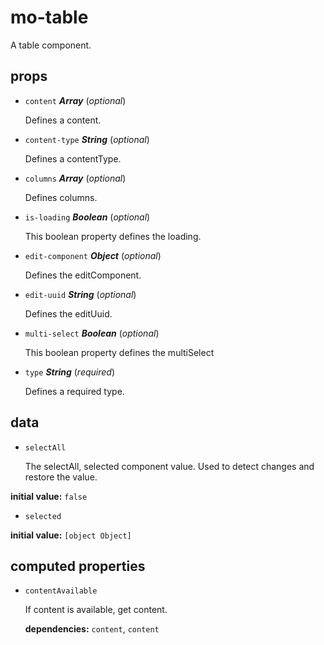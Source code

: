 # mo-table 

A table component. 

## props 

- `content` ***Array*** (*optional*) 

  Defines a content. 

- `content-type` ***String*** (*optional*) 

  Defines a contentType. 

- `columns` ***Array*** (*optional*) 

  Defines columns. 

- `is-loading` ***Boolean*** (*optional*) 

  This boolean property defines the loading. 

- `edit-component` ***Object*** (*optional*) 

  Defines the editComponent. 

- `edit-uuid` ***String*** (*optional*) 

  Defines the editUuid. 

- `multi-select` ***Boolean*** (*optional*) 

  This boolean property defines the multiSelect 

- `type` ***String*** (*required*) 

  Defines a required type. 

## data 

- `selectAll` 

  The selectAll, selected component value.
  Used to detect changes and restore the value. 

**initial value:** `false` 

- `selected` 

**initial value:** `[object Object]` 

## computed properties 

- `contentAvailable` 

  If content is available, get content. 

   **dependencies:** `content`, `content` 


